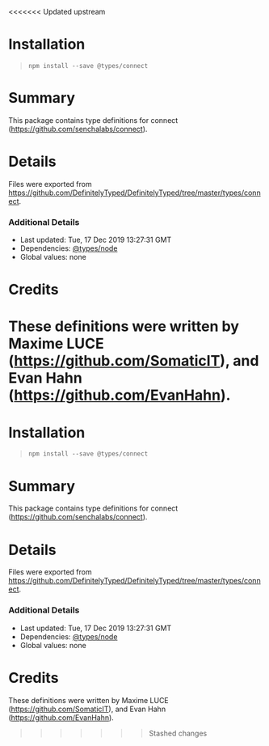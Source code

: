 <<<<<<< Updated upstream
# Installation
> `npm install --save @types/connect`

# Summary
This package contains type definitions for connect (https://github.com/senchalabs/connect).

# Details
Files were exported from https://github.com/DefinitelyTyped/DefinitelyTyped/tree/master/types/connect.

### Additional Details
 * Last updated: Tue, 17 Dec 2019 13:27:31 GMT
 * Dependencies: [@types/node](https://npmjs.com/package/@types/node)
 * Global values: none

# Credits
These definitions were written by Maxime LUCE (https://github.com/SomaticIT), and Evan Hahn (https://github.com/EvanHahn).
=======
# Installation
> `npm install --save @types/connect`

# Summary
This package contains type definitions for connect (https://github.com/senchalabs/connect).

# Details
Files were exported from https://github.com/DefinitelyTyped/DefinitelyTyped/tree/master/types/connect.

### Additional Details
 * Last updated: Tue, 17 Dec 2019 13:27:31 GMT
 * Dependencies: [@types/node](https://npmjs.com/package/@types/node)
 * Global values: none

# Credits
These definitions were written by Maxime LUCE (https://github.com/SomaticIT), and Evan Hahn (https://github.com/EvanHahn).
>>>>>>> Stashed changes
